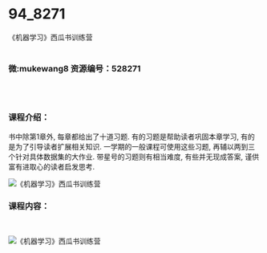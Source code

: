 # 94_8271
《机器学习》西瓜书训练营
<br/></br>
<h3>微:mukewang8 资源编号：528271</h3>
<br/></br>
<h3>课程介绍：</h3>
<p>书中除第1章外, 每章都给出了十道习题. 有的习题是帮助读者巩固本章学习, 有的是为了引导读者扩展相关知识. 一学期的一般课程可使用这些习题, 再辅以两到三个针对具体数据集的大作业. 带星号的习题则有相当难度, 有些并无现成答案, 谨供富有进取心的读者启发思考.</p>
<p><img src="https://www.ko996.com/wp-content/uploads/img/2019/10/356-81-300x162.jpg" alt="《机器学习》西瓜书训练营"></p>
<h3>课程内容：</h3>
<p>&nbsp;</p>
<p><img src="https://www.ko996.com/wp-content/uploads/img/2019/10/1-141.png" alt="《机器学习》西瓜书训练营"></p>
